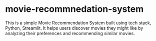 # movie-recommnedation-system
This is a simple Movie Recommendation System built using tech stack, Python, Streamlit. It helps users discover movies they might like by analyzing their preferences and recommending similar movies.
